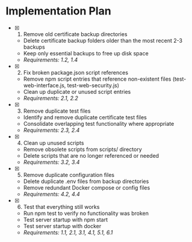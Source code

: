# Implementation Plan

- [x] 1. Remove old certificate backup directories
  - Delete certificate backup folders older than the most recent 2-3 backups
  - Keep only essential backups to free up disk space
  - _Requirements: 1.2, 1.4_

- [x] 2. Fix broken package.json script references
  - Remove npm script entries that reference non-existent files (test-web-interface.js, test-web-security.js)
  - Clean up duplicate or unused script entries
  - _Requirements: 2.1, 2.2_

- [x] 3. Remove duplicate test files
  - Identify and remove duplicate certificate test files
  - Consolidate overlapping test functionality where appropriate
  - _Requirements: 2.3, 2.4_

- [x] 4. Clean up unused scripts
  - Remove obsolete scripts from scripts/ directory
  - Delete scripts that are no longer referenced or needed
  - _Requirements: 3.2, 3.4_

- [x] 5. Remove duplicate configuration files
  - Delete duplicate .env files from backup directories
  - Remove redundant Docker compose or config files
  - _Requirements: 4.2, 4.4_

- [x] 6. Test that everything still works
  - Run npm test to verify no functionality was broken
  - Test server startup with npm start
  - Test server startup with docker
  - _Requirements: 1.1, 2.1, 3.1, 4.1, 5.1, 6.1_